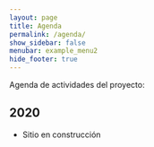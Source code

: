 ```yaml
---
layout: page
title: Agenda
permalink: /agenda/
show_sidebar: false
menubar: example_menu2
hide_footer: true
---
```


Agenda de actividades del proyecto:

## 2020

- Sitio en construcción

